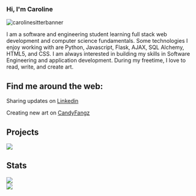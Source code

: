 ### Hi, I'm Caroline

![carolinesitterbanner](https://user-images.githubusercontent.com/101483009/169140648-41aa95f1-f782-41c6-a92f-3dca8bbf666e.jpg)



I am a software and engineering student learning full stack web development and computer science fundamentals. Some technologies I enjoy working with are Python, Javascript, Flask, AJAX, SQL Alchemy, HTML5, and CSS. I am always interested in building my skills in Software Engineering and application development. During my freetime, I love to read, write, and create art. 

## Find me around the web:

Sharing updates on [Linkedin](https://www.linkedin.com/in/carolinesitter/)

Creating new art on [CandyFangz](https://www.candyfangz.com/)

## Projects
<a href="https://github.com/carolinesitter/ArtTown">
  <img src="https://github-readme-stats.vercel.app/api/pin/?username=carolinesitter&repo=ArtTown&theme=gotham&show_owner=true">
</a>


## Stats
<a href="https://github.com/carolinesitter/">
  <img src="https://github-readme-stats.vercel.app/api/top-langs/?username=carolinesitter&theme=gotham&layout=compact"
</a>
<br>
<a href="https://github.com/carolinesitter/">
  <img src="https://github-readme-streak-stats.herokuapp.com?user=carolinesitter&theme=gotham&date_format=M%20j%5B%2C%20Y%5D"
</a>

